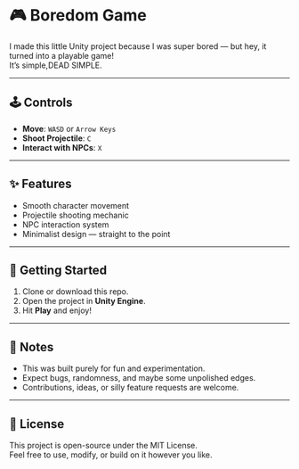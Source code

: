 # 🎮 Boredom Game

I made this little Unity project because I was super bored — but hey, it turned into a playable game!  
It’s simple,DEAD SIMPLE.

---

## 🕹️ Controls

- **Move**: `WASD` or `Arrow Keys`  
- **Shoot Projectile**: `C`  
- **Interact with NPCs**: `X`  

---

## ✨ Features

- Smooth character movement  
- Projectile shooting mechanic  
- NPC interaction system  
- Minimalist design — straight to the point  

---

## 🚀 Getting Started

1. Clone or download this repo.  
2. Open the project in **Unity Engine**.  
3. Hit **Play** and enjoy!  

---

## 📌 Notes

- This was built purely for fun and experimentation.  
- Expect bugs, randomness, and maybe some unpolished edges.  
- Contributions, ideas, or silly feature requests are welcome.  

---

## 📜 License

This project is open-source under the MIT License.  
Feel free to use, modify, or build on it however you like.


